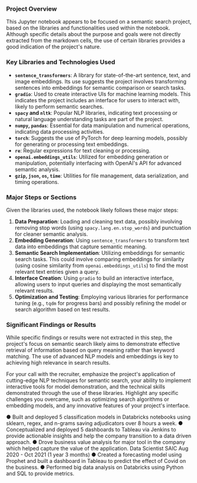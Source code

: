 ### Project Overview

This Jupyter notebook appears to be focused on a semantic search project, based on the libraries and functionalities used within the notebook. Although specific details about the purpose and goals were not directly extracted from the markdown cells, the use of certain libraries provides a good indication of the project's nature.

### Key Libraries and Technologies Used

- **`sentence_transformers`**: A library for state-of-the-art sentence, text, and image embeddings. Its use suggests the project involves transforming sentences into embeddings for semantic comparison or search tasks.
- **`gradio`**: Used to create interactive UIs for machine learning models. This indicates the project includes an interface for users to interact with, likely to perform semantic searches.
- **`spacy` and `nltk`**: Popular NLP libraries, indicating text processing or natural language understanding tasks are part of the project.
- **`numpy`, `pandas`**: Essential for data manipulation and numerical operations, indicating data processing activities.
- **`torch`**: Suggests the use of PyTorch for deep learning models, possibly for generating or processing text embeddings.
- **`re`**: Regular expressions for text cleaning or processing.
- **`openai.embeddings_utils`**: Utilized for embedding generation or manipulation, potentially interfacing with OpenAI's API for advanced semantic analysis.
- **`gzip`, `json`, `os`, `time`**: Utilities for file management, data serialization, and timing operations.

### Major Steps or Sections

Given the libraries used, the notebook likely follows these major steps:

1. **Data Preparation**: Loading and cleaning text data, possibly involving removing stop words (using `spacy.lang.en.stop_words`) and punctuation for cleaner semantic analysis.
2. **Embedding Generation**: Using `sentence_transformers` to transform text data into embeddings that capture semantic meaning.
3. **Semantic Search Implementation**: Utilizing embeddings for semantic search tasks. This could involve comparing embeddings for similarity (using cosine similarity from `openai.embeddings_utils`) to find the most relevant text entries given a query.
4. **Interface Creation**: Using `gradio` to build an interactive interface, allowing users to input queries and displaying the most semantically relevant results.
5. **Optimization and Testing**: Employing various libraries for performance tuning (e.g., `tqdm` for progress bars) and possibly refining the model or search algorithm based on test results.

### Significant Findings or Results

While specific findings or results were not extracted in this step, the project's focus on semantic search likely aims to demonstrate effective retrieval of information based on query meaning rather than keyword matching. The use of advanced NLP models and embeddings is key to achieving high relevance in search results.

For your call with the recruiter, emphasize the project's application of cutting-edge NLP techniques for semantic search, your ability to implement interactive tools for model demonstration, and the technical skills demonstrated through the use of these libraries. Highlight any specific challenges you overcame, such as optimizing search algorithms or embedding models, and any innovative features of your project's interface.

● Built and deployed 5 classification models in Databricks notebooks using sklearn, regex, and n-grams saving adjudicators over 8 hours a week. 
● Conceptualized and deployed 5 dashboards to Tableau via Jenkins to provide actionable insights and help the company transition to a data driven approach. 
● Drove business value analysis for major tool in the company which helped capture the value of the application. 
Data Scientist 
SAIC 
Aug 2020 - Oct 2021 (1 year 3 months) 
● Created a forecasting model using Prophet and built a dashboard in Tableau to predict the effect of Covid on the business. 
● Performed big data analysis on Databricks using Python and SQL to provide metrics. 
